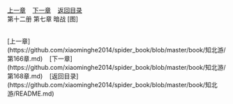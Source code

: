 
[上一章](https://github.com/xiaominghe2014/spider_book/blob/master/book/知北游/第166章.md)&nbsp;&nbsp;&nbsp;&nbsp;[下一章](https://github.com/xiaominghe2014/spider_book/blob/master/book/知北游/第168章.md)&nbsp;&nbsp;&nbsp;&nbsp;[返回目录](https://github.com/xiaominghe2014/spider_book/blob/master/book/知北游/README.md)
<br /> 第十二册 第七章 暗战 [图]<br />
    
  <br />
[上一章](https://github.com/xiaominghe2014/spider_book/blob/master/book/知北游/第166章.md)&nbsp;&nbsp;&nbsp;&nbsp;[下一章](https://github.com/xiaominghe2014/spider_book/blob/master/book/知北游/第168章.md)&nbsp;&nbsp;&nbsp;&nbsp;[返回目录](https://github.com/xiaominghe2014/spider_book/blob/master/book/知北游/README.md)

